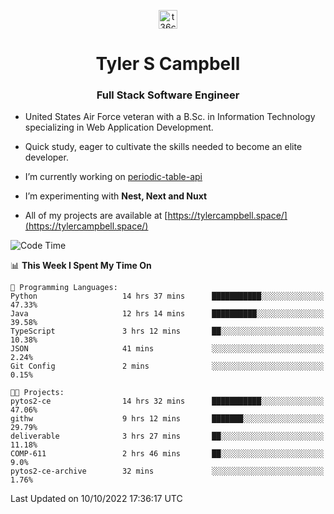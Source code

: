 <p align="center">
<a href="https://www.linkedin.com/in/t36campbell" target="blank"><img align="center" src="https://ik.imagekit.io/t36campbell/Portfolio/linkedin.png.original_m8bbGgPh6.png" alt="t36campbell" height="30" width="30" /></a>
</p>
<h1 align="center">Tyler S Campbell</h1>
<h3 align="center">Full Stack Software Engineer</h3>

* United States Air Force veteran with a B.Sc. in Information Technology specializing in Web Application Development. 

* Quick study, eager to cultivate the skills needed to become an elite developer.

* I’m currently working on [periodic-table-api](https://github.com/t36campbell/periodic-table-api)

* I’m experimenting with **Nest, Next and Nuxt**

* All of my projects are available at [https://tylercampbell.space/](https://tylercampbell.space/)

<!--START_SECTION:waka-->
![Code Time](http://img.shields.io/badge/Code%20Time-1%2C872%20hrs%202%20mins-blue)

📊 **This Week I Spent My Time On** 

```text
💬 Programming Languages: 
Python                   14 hrs 37 mins      ███████████░░░░░░░░░░░░░░   47.33% 
Java                     12 hrs 14 mins      ██████████░░░░░░░░░░░░░░░   39.58% 
TypeScript               3 hrs 12 mins       ██░░░░░░░░░░░░░░░░░░░░░░░   10.38% 
JSON                     41 mins             ░░░░░░░░░░░░░░░░░░░░░░░░░   2.24% 
Git Config               2 mins              ░░░░░░░░░░░░░░░░░░░░░░░░░   0.15%

🐱‍💻 Projects: 
pytos2-ce                14 hrs 32 mins      ███████████░░░░░░░░░░░░░░   47.06% 
githw                    9 hrs 12 mins       ███████░░░░░░░░░░░░░░░░░░   29.79% 
deliverable              3 hrs 27 mins       ██░░░░░░░░░░░░░░░░░░░░░░░   11.18% 
COMP-611                 2 hrs 46 mins       ██░░░░░░░░░░░░░░░░░░░░░░░   9.0% 
pytos2-ce-archive        32 mins             ░░░░░░░░░░░░░░░░░░░░░░░░░   1.76%

```


 Last Updated on 10/10/2022 17:36:17 UTC
<!--END_SECTION:waka-->

